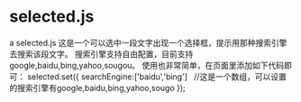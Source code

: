 # selected.js
a selected.js 这是一个可以选中一段文字出现一个选择框，提示用那种搜索引擎去搜索该段文字。
搜索引擎支持自由配置，目前支持google,baidu,bing,yahoo,sougou。
使用也非常简单，在页面里添加如下代码即可：
selected.set({
  searchEngine:['baidu','bing']   //这是一个数组，可以设置的搜索引擎有google,baidu,bing,yahoo,sougo
});
		
